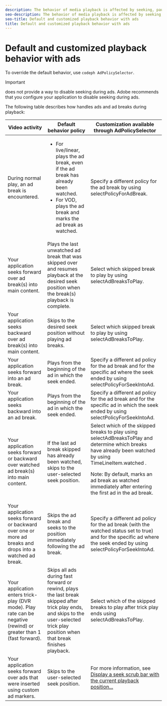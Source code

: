 ```yaml
---
description: The behavior of media playback is affected by seeking, pausing, fast forward or rewind (trick play mode), and the inclusion of advertising.
seo-description: The behavior of media playback is affected by seeking, pausing, fast forward or rewind (trick play mode), and the inclusion of advertising.
seo-title: Default and customized playback behavior with ads
title: Default and customized playback behavior with ads
---
```


# Default and customized playback behavior with ads

To override the default behavior, use `codeph AdPolicySelector`.


>[!IMPORTANT]
>
>does not provide a way to disable seeking during ads. Adobe recommends that you configure your application to disable seeking during ads.

The following table describes how  handles ads and ad breaks during playback:

<table id="table_466538B1C2A646B89EB4F9AA111203BE"> 
 <tgroup cols="3">
  <colspec colnum="1" colname="col1" colwidth="*" />
  <colspec colnum="2" colname="col2" colwidth="*" />
  <colspec colnum="3" colname="col3" colwidth="*" />
  <thead> 
   <tr> 
    <th colname="col1" class="entry">Video activity </th> 
    <th colname="col2" class="entry">Default 
     <ph conkeyref="phrases/primetime-sdk-name" /> behavior policy </th> 
    <th colname="col3" class="entry">Customization available through <span class="codeph">AdPolicySelector</span> </th> 
   </tr>
  </thead> 
  <tbody> 
   <tr> 
    <td colname="col1">During normal play, an ad break is encountered. </td> 
    <td colname="col2"> 
     <ul id="ul_10D2638676EA4ADDA718E61BD4FDC1D2"> 
      <li id="li_D5CC30F063934C738971E2E8AF00C137"> For live/linear, plays the ad break, even if the ad break has already been watched. </li> 
      <li id="li_D962C0938DA74186AE99D117E5A74E38">For VOD, plays the ad break and marks the ad break as watched. </li> 
     </ul> </td> 
    <td colname="col3">Specify a different policy for the ad break by using <span class="codeph">selectPolicyForAdBreak</span>. </td> 
   </tr> 
   <tr> 
    <td colname="col1">Your application seeks forward over ad break(s) into main content. </td> 
    <td colname="col2">Plays the last unwatched ad break that was skipped over and resumes playback at the desired seek position when the break(s) playback is complete. </td> 
    <td colname="col3">Select which skipped break to play by using <span class="codeph">selectAdBreaksToPlay</span>. </td> 
   </tr> 
   <tr> 
    <td colname="col1">Your application seeks backward over ad break(s) into main content. </td> 
    <td colname="col2">Skips to the desired seek position without playing ad breaks. </td> 
    <td colname="col3">Select which skipped break to play by using <span class="codeph">selectAdBreaksToPlay</span>.</td> 
   </tr> 
   <tr> 
    <td colname="col1">Your application seeks forward into an ad break. </td> 
    <td colname="col2">Plays from the beginning of the ad in which the seek ended. </td> 
    <td colname="col3">Specify a different ad policy for the ad break and for the specific ad where the seek ended by using <span class="codeph">selectPolicyForSeekIntoAd</span>. </td> 
   </tr> 
   <tr> 
    <td colname="col1">Your application seeks backward into an ad break. </td> 
    <td colname="col2">Plays from the beginning of the ad in which the seek ended. </td> 
    <td colname="col3">Specify a different ad policy for the ad break and for the specific ad in which the seek ended by using <span class="codeph">selectPolicyForSeekIntoAd</span>. </td> 
   </tr> 
   <tr> 
    <td colname="col1">Your application seeks forward or backward over watched ad break(s) into main content. </td> 
    <td colname="col2">If the last ad break skipped has already been watched, skips to the user-selected seek position. </td> 
    <td colname="col3">Select which of the skipped breaks to play using <span class="codeph">selectAdBreaksToPlay</span> and determine which breaks have already been watched by using <span class="codeph">TimeLineItem.watched</span> . <p type="important">Note: By default, 
      <ph conkeyref="phrases/primetime-sdk-name" /> marks an ad break as watched immediately after entering the first ad in the ad break. </p> </td> 
   </tr> 
   <tr> 
    <td colname="col1">Your application seeks forward or backward over one or more ad breaks and drops into a watched ad break. </td> 
    <td colname="col2">Skips the ad break and seeks to the position immediately following the ad break. </td> 
    <td colname="col3">Specify a different ad policy for the ad break (with the watched status set to true) and for the specific ad where the seek ended by using <span class="codeph">selectPolicyForSeekIntoAd</span>. </td> 
   </tr> 
   <tr> 
    <td colname="col1">Your application enters trick-play (DVR mode). Play rate can be negative (rewind) or greater than 1 (fast forward). </td> 
    <td colname="col2">Skips all ads during fast forward or rewind, plays the last break skipped after trick play ends, and skips to the user-selected trick play position when that break finishes playback. </td> 
    <td colname="col3">Select which of the skipped breaks to play after trick play ends using <span class="codeph">selectAdBreaksToPlay</span>. </td> 
   </tr> 
   <tr> 
    <td colname="col1">Your application seeks forward over ads that were inserted using custom ad markers. </td> 
    <td colname="col2">Skips to the user-selected seek position. </td> 
    <td colname="col3">For more information, see <a href="t_psdk_dhls_1.4_ui-seek-scrub-bar-display.xml#display-seek-scrub-bar" format="dita" scope="local">Display a seek scrub bar with the current playback position...</a> </td> 
   </tr> 
  </tbody> 
 </tgroup> 
</table>

